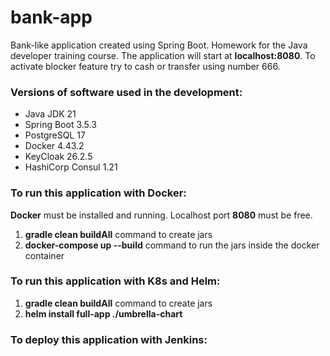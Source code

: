 # bank-app

Bank-like application created using Spring Boot. Homework for the Java developer training course.
The application will start at **localhost:8080**. 
To activate blocker feature try to cash or transfer using number 666.

### Versions of software used in the development:

* Java JDK 21
* Spring Boot 3.5.3
* PostgreSQL 17
* Docker 4.43.2
* KeyCloak 26.2.5
* HashiCorp Consul 1.21


### **To run this application with Docker:**

**Docker** must be installed and running. Localhost port **8080** must be free.

1. **gradle clean buildAll** command to create jars
2. **docker-compose up --build** command to run the jars inside the docker container

### **To run this application with K8s and Helm:**

1. **gradle clean buildAll** command to create jars
2. **helm install full-app ./umbrella-chart**


### **To deploy this application with Jenkins:**